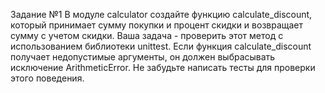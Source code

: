 Задание №1
В модуле calculator создайте функцию calculate_discount, который принимает сумму покупки и процент скидки и возвращает сумму с учетом скидки. Ваша задача - проверить этот метод с использованием библиотеки unittest. Если функция calculate_discount получает недопустимые аргументы, он должен выбрасывать исключение ArithmeticError. Не забудьте написать тесты для проверки этого поведения.
